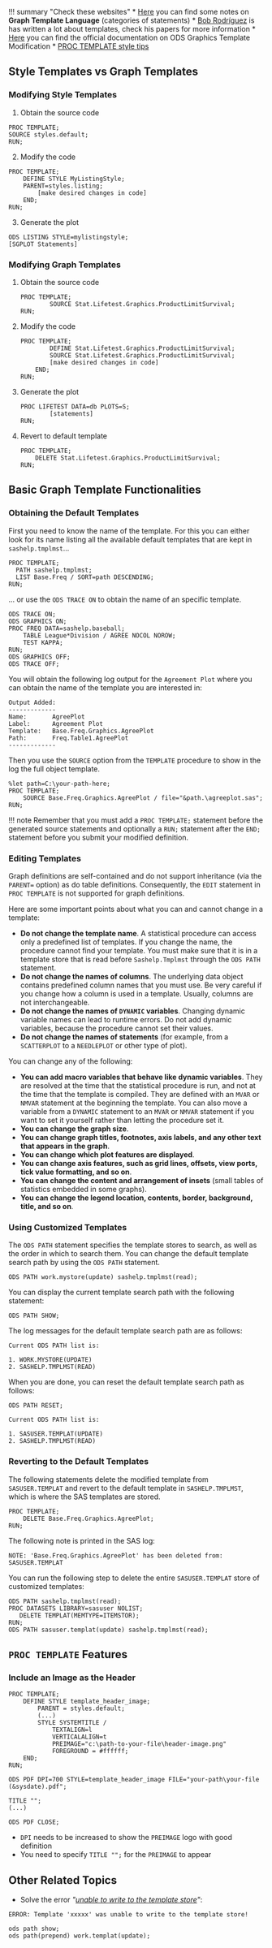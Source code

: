!!! summary "Check these websites"
    * [Here](http://support.sas.com/documentation/cdl/en/grstatug/63302/HTML/default/viewer.htm#n0kqozn49yx2lon1aavkll1f5dff.htm) you can find some notes on **Graph Template Language** (categories of statements)
    * [Bob Rodríguez](https://www.linkedin.com/in/bob-rodriguez-7b12634/) is has written a lot about templates, check his papers for more information
    * [Here](https://support.sas.com/documentation/cdl/en/statug/63962/HTML/default/viewer.htm#templt_toc.htm) you can find the official documentation on ODS Graphics Template Modification
    * [PROC TEMPLATE style tips](https://support.sas.com/rnd/base/ods/scratch/styles-tips.pdf)
	  
## Style Templates vs Graph Templates

### Modifying Style Templates

1. Obtain the source code
```
PROC TEMPLATE;
SOURCE styles.default;
RUN;
```

2. Modify the code
```
PROC TEMPLATE;
    DEFINE STYLE MyListingStyle;
    PARENT=styles.listing;
        [make desired changes in code]
    END;
RUN;
```

3. Generate the plot
```
ODS LISTING STYLE=mylistingstyle;
[SGPLOT Statements]
```

### Modifying Graph Templates

1. Obtain the source code
	```
	PROC TEMPLATE;
      	    SOURCE Stat.Lifetest.Graphics.ProductLimitSurvival;
	RUN;
	```

2. Modify the code
	```
	PROC TEMPLATE;
    	    DEFINE Stat.Lifetest.Graphics.ProductLimitSurvival;
    	    SOURCE Stat.Lifetest.Graphics.ProductLimitSurvival;
    		[make desired changes in code]
    	END;
	RUN;
	```

3. Generate the plot
	```
	PROC LIFETEST DATA=db PLOTS=S;
    	    [statements]
	RUN;
	```

4. Revert to default template
	```
	PROC TEMPLATE;
   	    DELETE Stat.Lifetest.Graphics.ProductLimitSurvival;
	RUN;
	```

## Basic Graph Template Functionalities

### Obtaining the Default Templates 

First you need to know the name of the template. For this you can either look for its name listing all the available default templates that are kept in `sashelp.tmplmst`...

```
PROC TEMPLATE;
  PATH sashelp.tmplmst;
  LIST Base.Freq / SORT=path DESCENDING;
RUN; 
```

... or use the `ODS TRACE ON` to obtain the name of an specific template.

```
ODS TRACE ON;
ODS GRAPHICS ON;
PROC FREQ DATA=sashelp.baseball;
	TABLE League*Division / AGREE NOCOL NOROW; 
	TEST KAPPA;
RUN;
ODS GRAPHICS OFF;
ODS TRACE OFF;
```

You will obtain the following log output for the `Agreement Plot` where you can obtain the name of the template you are interested in:

```
Output Added:
-------------
Name:       AgreePlot
Label:      Agreement Plot
Template:   Base.Freq.Graphics.AgreePlot
Path:       Freq.Table1.AgreePlot
-------------
```

Then you use the `SOURCE` option from the `TEMPLATE` procedure to show in the log the full object template.

```
%let path=C:\your-path-here;
PROC TEMPLATE;
	SOURCE Base.Freq.Graphics.AgreePlot / file="&path.\agreeplot.sas";
RUN;
```
!!! note
    Remember that you must add a `PROC TEMPLATE;` statement before the generated source statements and optionally a `RUN;` statement after the `END;` statement before you submit your modified definition.

### Editing Templates

Graph definitions are self-contained and do not support inheritance (via the `PARENT=` option) as do table definitions. Consequently, the `EDIT` statement in `PROC TEMPLATE` is not supported for graph definitions.

Here are some important points about what you can and cannot change in a template:

* **Do not change the template name**. A statistical procedure can access only a predefined list of templates. If you change the name, the procedure cannot find your template. You must make sure that it is in a template store that is read before `Sashelp.Tmplmst` through the `ODS PATH` statement.
* **Do not change the names of columns**. The underlying data object contains predefined column names that you must use. Be very careful if you change how a column is used in a template. Usually, columns are not interchangeable.
* **Do not change the names of `DYNAMIC` variables**. Changing dynamic variable names can lead to runtime errors. Do not add dynamic variables, because the procedure cannot set their values.
* **Do not change the names of statements** (for example, from a `SCATTERPLOT` to a `NEEDLEPLOT` or other type of plot).

You can change any of the following:

* **You can add macro variables that behave like dynamic variables**. They are resolved at the time that the statistical procedure is run, and not at the time that the template is compiled. They are defined with an `MVAR` or `NMVAR` statement at the beginning the template. You can also move a variable from a `DYNAMIC` statement to an `MVAR` or `NMVAR` statement if you want to set it yourself rather than letting the procedure set it.
* **You can change the graph size**.
* **You can change graph titles, footnotes, axis labels, and any other text that appears in the graph**.
* **You can change which plot features are displayed**.
* **You can change axis features, such as grid lines, offsets, view ports, tick value formatting, and so on**.
* **You can change the content and arrangement of insets** (small tables of statistics embedded in some graphs).
* **You can change the legend location, contents, border, background, title, and so on**.

### Using Customized Templates

The `ODS PATH` statement specifies the template stores to search, as well as the order in which to search them. You can change the default template search path by using the `ODS PATH` statement.

```
ODS PATH work.mystore(update) sashelp.tmplmst(read);
```

You can display the current template search path with the following statement:

```
ODS PATH SHOW;
```

The log messages for the default template search path are as follows:

```
Current ODS PATH list is:

1. WORK.MYSTORE(UPDATE)
2. SASHELP.TMPLMST(READ)
```

When you are done, you can reset the default template search path as follows:

```
ODS PATH RESET;
```

```
Current ODS PATH list is:

1. SASUSER.TEMPLAT(UPDATE)
2. SASHELP.TMPLMST(READ)
```

### Reverting to the Default Templates

The following statements delete the modified template from `SASUSER.TEMPLAT` and revert to the default template in
`SASHELP.TMPLMST`, which is where the SAS templates are stored.

```
PROC TEMPLATE;
	DELETE Base.Freq.Graphics.AgreePlot;
RUN;
```

The following note is printed in the SAS log:

```
NOTE: 'Base.Freq.Graphics.AgreePlot' has been deleted from: SASUSER.TEMPLAT
```

You can run the following step to delete the entire `SASUSER.TEMPLAT` store of customized templates:

```
ODS PATH sashelp.tmplmst(read);
PROC DATASETS LIBRARY=sasuser NOLIST;
   DELETE TEMPLAT(MEMTYPE=ITEMSTOR);
RUN;
ODS PATH sasuser.templat(update) sashelp.tmplmst(read);
```

## `PROC TEMPLATE` Features

### Include an Image as the Header

```
PROC TEMPLATE;
	DEFINE STYLE template_header_image;
		PARENT = styles.default;
		(...)
		STYLE SYSTEMTITLE /
			TEXTALIGN=l 
			VERTICALALIGN=t
			PREIMAGE="c:\path-to-your-file\header-image.png" 
			FOREGROUND = #ffffff;
	END;
RUN;

ODS PDF DPI=700 STYLE=template_header_image FILE="your-path\your-file (&sysdate).pdf";

TITLE "";
(...)

ODS PDF CLOSE;
```

* `DPI` needs to be increased to show the `PREIMAGE` logo with good definition
* You need to specify `TITLE "";` for the `PREIMAGE` to appear

## Other Related Topics

* Solve the error *"[unable to write to the template store](http://support.sas.com/techsup/notes/v8/4/739.html)"*:
```
ERROR: Template 'xxxxx' was unable to write to the template store!

ods path show;
ods path(prepend) work.templat(update);
```



